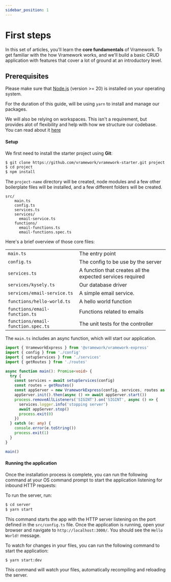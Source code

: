 ```yaml
---
sidebar_position: 1
---
```


# First steps

In this set of articles, you'll learn the **core fundamentals** of Vramework. To get familiar with the how Vramework works, and we'll build a basic CRUD application with features that cover a lot of ground at an introductory level.

## Prerequisites

Please make sure that [Node.js](https://nodejs.org) (version >= 20) is installed on your operating system.

For the duration of this guide, will be using `yarn` to install and manage our packages.

We will also be relying on workspaces. This isn't a requirement, but provides alot of flexibility and help with how we structure our codebase. You can read about it [here](./why-workspaces) 

#### Setup

We first need to install the starter project using **Git**:

```bash
$ git clone https://github.com/vramework/vramework-starter.git project
$ cd project
$ npm install
```

The `project-name` directory will be created, node modules and a few other boilerplate files will be installed, and a few different folders will be created.

```
src/
    main.ts
    config.ts
    services.ts
    services/
      email-service.ts
    functions/
      email-functions.ts
      email-functions.spec.ts
```

Here's a brief overview of those core files:

|                          |                                                                                                                     |
| ------------------------ | ------------------------------------------------------------------------------------------------------------------- |
| `main.ts`      | The entry point                                          |
| `config.ts` | The config to be use by the server                                                                               |
| `services.ts`          | A function that creates all the expected services required                                                                          |
| `services/kysely.ts`         | Our database driver                                                         |
| `services/email-service.ts`         | A simple email service.                                                                               |
| `functions/hello-world.ts`                | A hello world function |
| `functions/email-function.ts`                | Functions related to emails |
| `functions/email-function.spec.ts`                | The unit tests for the controller |

The `main.ts` includes an async function, which will start our application.

```typescript
import { VrameworkExpress } from '@vramework/vramework-express'
import { config } from './config'
import { setupServices } from './services'
import { getRoutes } from './routes'

async function main(): Promise<void> {
  try {
    const services = await setupServices(config)
    const routes = getRoutes()
    const appServer = new VrameworkExpress(config, services, routes as any)
    appServer.init().then(async () => await appServer.start())
    process.removeAllListeners('SIGINT').on('SIGINT', async () => {
      services.logger.info('stopping server')
      await appServer.stop()
      process.exit(0)
    })
  } catch (e: any) {
    console.error(e.toString())
    process.exit(1)
  }
}

main()
```

#### Running the application

Once the installation process is complete, you can run the following command at your OS command prompt to start the application listening for inbound HTTP requests:

To run the server, run:

```bash
$ cd server
$ yarn start
```

This command starts the app with the HTTP server listening on the port defined in the `src/config.ts` file. Once the application is running, open your browser and navigate to `http://localhost:3000/`. You should see the `Hello World!` message.

To watch for changes in your files, you can run the following command to start the application:

```bash
$ yarn start:dev
```

This command will watch your files, automatically recompiling and reloading the server.

